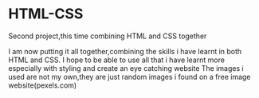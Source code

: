 # HTML-CSS
Second project,this time combining HTML and CSS together

I am now putting it all together,combining the skills i have learnt in both HTML and CSS.
I hope to be able to use all that i have learnt more especially with styling and create an eye catching website
The images i used are not my own,they are just random images i found on a free image website(pexels.com)